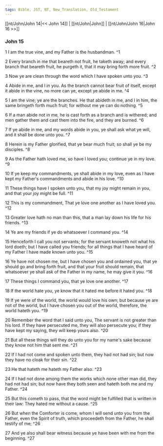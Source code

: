 ```yaml
---
tags: Bible, JST, NT, New_Translation, Old_Testament
---
```


[[nt/John/John 14|<< John 14]] | [[nt/John|John]] | [[nt/John/John 16|John 16 >>]]

### John 15

1 I am the true vine, and my Father is the husbandman.  ^1

2 Every branch in me that beareth not fruit, he taketh away; and every branch that beareth fruit, he purgeth it, that it may bring forth more fruit.  ^2

3 Now ye are clean through the word which I have spoken unto you.  ^3

4 Abide in me, and I in you. As the branch cannot bear fruit of itself, except it abide in the vine, no more can ye, except ye abide in me.  ^4

5 I am the vine; ye are the branches. He that abideth in me, and I in him, the same bringeth forth much fruit; for without me ye can do nothing.  ^5

6 If a man abide not in me, he is cast forth as a branch and is withered; and men gather them and cast them into the fire, and they are burned.  ^6

7 If ye abide in me, and my words abide in you, ye shall ask what ye will, and it shall be done unto you.  ^7

8 Herein is my Father glorified, that ye bear much fruit; so shall ye be my disciples.  ^8

9 As the Father hath loved me, so have I loved you; continue ye in my love.  ^9

10 If ye keep my commandments, ye shall abide in my love, even as I have kept my Father\'s commandments and abide in his love.  ^10

11 These things have I spoken unto you, that my joy might remain in you, and that your joy might be full.  ^11

12 This is my commandment, That ye love one another as I have loved you.  ^12

13 Greater love hath no man than this, that a man lay down his life for his friends.  ^13

14 Ye are my friends if ye do whatsoever I command you.  ^14

15 Henceforth I call you not servants; for the servant knoweth not what his lord doeth; but I have called you friends; for all things that I have heard of my Father I have made known unto you.  ^15

16 Ye have not chosen me, but I have chosen you and ordained you, that ye should go and bring forth fruit, and that your fruit should remain, that whatsoever ye shall ask of the Father in my name, he may give it you.  ^16

17 These things I command you, that ye love one another.  ^17

18 If the world hate you, ye know that it hated me before it hated you.  ^18

19 If ye were of the world, the world would love his own; but because ye are not of the world, but I have chosen you out of the world, therefore, the world hateth you.  ^19

20 Remember the word that I said unto you, The servant is not greater than his lord. If they have persecuted me, they will also persecute you; if they have kept my saying, they will keep yours also.  ^20

21 But all these things will they do unto you for my name\'s sake because they know not him that sent me.  ^21

22 If I had not come and spoken unto them, they had not had sin; but now they have no cloak for their sin.  ^22

23 He that hateth me hateth my Father also.  ^23

24 If I had not done among them the works which none other man did, they had not had sin; but now have they both seen and hateth both me and my Father.  ^24

25 But this cometh to pass, that the word might be fulfilled that is written in their law: They hated me without a cause.  ^25

26 But when the Comforter is come, whom I will send unto you from the Father, even the Spirit of truth, which proceedeth from the Father, he shall testify of me;  ^26

27 And ye also shall bear witness because ye have been with me from the beginning.  ^27

 
